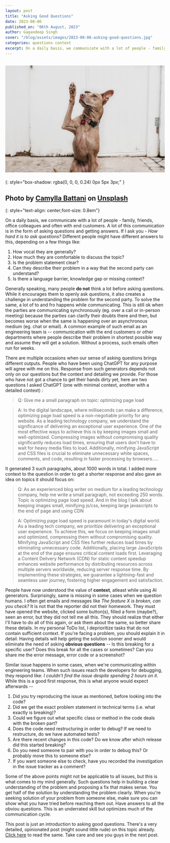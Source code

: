 ```yaml
---
layout: post
title: "Asking Good Questions"
date: 2023-08-06
published_on: "06th August, 2023"
author: Gagandeep Singh
cover: "/blog/assets/images/2023-08-06-asking-good-questions.jpg"
categories: questions context
excerpt: On a daily basis, we communicate with a lot of people - family, friends, office colleagues and often with end customers. A lot of this communication is in the form of asking questions and getting answers.
---
```


![cover-photo](/blog/assets/images/2023-08-06-asking-good-questions.jpg)
---
{: style="box-shadow: rgba(0, 0, 0, 0.24) 0px 5px 3px;"
}

Photo by <a href="https://unsplash.com/@camylla93">Camylla Battani</a> on <a href="https://unsplash.com/photos/AoqgGAqrLpU?utm_source=unsplash&utm_medium=referral&utm_content=creditCopyText">Unsplash</a>
---
{: style="text-align: center;font-size: 0.8em"}

On a daily basis, we communicate with a lot of people - family, friends, office colleagues and often with end customers. A lot of this communication is in the form of asking questions and getting answers. If I ask you - _How hard it is to ask questions?_ Different people might have different answers to this, depending on a few things like:

1. How vocal they are generally?
2. How much they are comfortable to discuss the topic?
3. Is the problem statement clear?
4. Can they describe their problem in a way that the second party can understand?
5. Is there a language barrier, knowledge gap or missing context?

Generally speaking, many people **do not** think a lot before asking questions. While it encourages them to openly ask questions, it also creates a challenge in understanding the problem for the second party. To solve the same, a lot of to and fro happens while communicating. This is still ok when the parties are communicating synchronously (eg. over a call or in-person meeting) because the parties can clarify their doubts there and then, but becomes worse when the same is happening over an asynchronous medium (eg. chat or email). A common example of such email as an engineering team is -- communication with the end customers or other departments where people describe their problem in shortest possible way and assume they will get a solution. Without a process, such emails often run for weeks.

There are multiple occasions when our sense of asking questions brings different outputs. People who have been using ChatGPT for any purpose will agree with me on this. Response from such generators depends not only on our questions but the context and detailing we provide. For those who have not got a chance to get their hands dirty yet, here are two questions I asked ChatGPT (one with minimal context, another with a detailed context) :

> Q: Give me a small paragraph  on topic:  optimizing page load

> A: In the digital landscape, where milliseconds can make a difference, optimizing page load speed is a non-negotiable priority for any website. As a leading technology company, we understand the significance of delivering an exceptional user experience. One of the most effective ways to achieve this is by keeping images small and well-optimized. Compressing images without compromising quality significantly reduces load times, ensuring that users don't have to wait for heavy media files to load. Additionally, minifying JavaScript and CSS files is crucial to eliminate unnecessary white spaces, comments, and code, resulting in faster processing by browsers.....

It generated 3 such paragraphs, about 1000 words in total. I added more context to the question in order to get a shorter response and also gave an idea on topics it should focus on:

> Q: As an experienced blog writer on medium for a leading technology company, help me write a small paragraph, not exceeding 250 words. Topic is optimizing page load speed. And in the blog I talk about keeping images small, minifying js/css, keeping large javascripts to the end of page and using CDN

> A: Optimizing page load speed is paramount in today's digital world. As a leading tech company, we prioritize delivering an exceptional user experience. To achieve this, we focus on keeping images small and optimized, compressing them without compromising quality. Minifying JavaScript and CSS files further reduces load times by eliminating unnecessary code. Additionally, placing large JavaScripts at the end of the page ensures critical content loads first. Leveraging a Content Delivery Network (CDN) for static content speedup enhances website performance by distributing resources across multiple servers worldwide, reducing server response time. By implementing these strategies, we guarantee a lightning-fast and seamless user journey, fostering higher engagement and satisfaction.

People have now understood the value of **context**, atleast while using AI generators. Surprisingly, same is missing in some cases when we question humans. I often get emails and messages like *The feature X is broken, can you check?* It is not that the reporter did not their homework. They must have opened the website, clicked some button(s), filled a form (maybe?), seen an error, but they did not tell me all this. They should realize that either I'll have to do all of this again, or ask them about the same, so better share these details. In my personal ToDo list, I deprioritize tasks that do not contain sufficient context. If you're facing a problem, you should explain it in detail. Having details will help geting the solution sooner and would eliminate the need of asking **obvious questions** -- Is this breaking for a specific user? Does this break for all the cases or sometimes? Can you share me the error message, error code or a screenshot?

Similar issue happens in some cases, when we're communicating within engineering teams. When such issues reach the developers for debugging, they respond like: _I couldn't find the issue despite spending 2 hours on it_. While this is a good first response, this is what anyone would expect afterwards --
1. Did you try reproducing the issue as mentioned, before looking into the code?
2. Did we get the exact problem statement in technical terms (i.e. what exactly is breaking)?
3. Could we figure out what specific class or method in the code deals with the broken part?
4. Does the code need restructuring in order to debug? If we need to restructure, do we have automated tests?
5. Are there recent changes in this code? Do we know after which release did this started breaking?
6. Do you need someone to pair with you in order to debug this? Or probably move this to someone else?
7. If you want someone else to check, have you recorded the investigation in the issue tracker as a comment?

Some of the above points might not be applicable to all issues, but this is what comes to my mind generally. Such questions help in building a clear understanding of the problem and proposing a fix that makes sense. You get half of the solution by understanding the problem clearly. When you're seeking solution of your problem from someone else, make sure you can show what you have tried before reaching them out. Have answers to all the obviou questions. This is an underrated skill but optimizes much of the communication cycle.

This post is just an introduction to asking good questions. There's a very detailed, opinionated post (might sound little rude) on this topic already. [Click here](http://www.catb.org/~esr/faqs/smart-questions.html) to read the same. Take care and see you guys in the next post.



